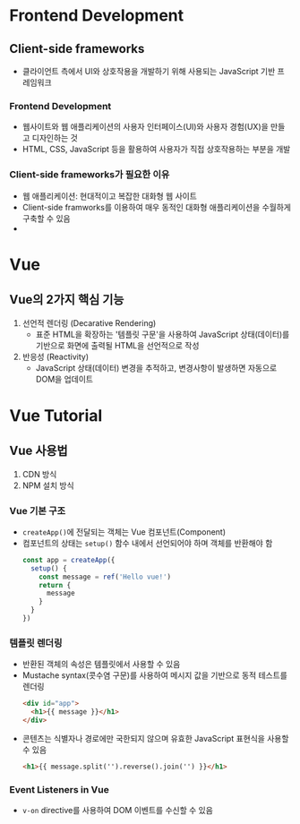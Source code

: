 # Frontend Development
## Client-side frameworks
- 클라이언트 측에서 UI와 상호작용을 개발하기 위해 사용되는 JavaScript 기반 프레임워크
### Frontend Development
- 웹사이트와 웹 애플리케이션의 사용자 인터페이스(UI)와 사용자 경험(UX)을 만들고 디자인하는 것
- HTML, CSS, JavaScript 등을 활용하여 사용자가 직접 상호작용하는 부분을 개발
### Client-side frameworks가 필요한 이유
- 웹 애플리케이션: 현대적이고 복잡한 대화형 웹 사이트
- Client-side framworks를 이용하여 매우 동적인 대화형 애플리케이션을 수월하게 구축할 수 있음
- 
# Vue
## Vue의 2가지 핵심 기능
1. 선언적 렌더링 (Decarative Rendering)
   - 표준 HTML을 확장하는 '템플릿 구문'을 사용하여 JavaScript 상태(데이터)를 기반으로 화면에 출력될 HTML을 선언적으로 작성
2. 반응성 (Reactivity)
   - JavaScript 상태(데이터) 변경을 추적하고, 변경사항이 발생하면 자동으로 DOM을 업데이트
# Vue Tutorial
## Vue 사용법
1. CDN 방식
2. NPM 설치 방식

### Vue 기본 구조
- `createApp()`에 전달되는 객체는 Vue 컴포넌트(Component)
- 컴포넌트의 상태는 `setup()` 함수 내에서 선언되어야 하며 객체를 반환해야 함
  ```js
  const app = createApp({
    setup() {
      const message = ref('Hello vue!')
      return {
        message
      }
    }
  })
  ```
### 템플릿 렌더링
- 반환된 객체의 속성은 템플릿에서 사용할 수 있음
- Mustache syntax(콧수염 구문)를 사용하여 메시지 값을 기반으로 동적 테스트를 렌더링
  ```html
  <div id="app">
    <h1>{{ message }}</h1>
  </div>
  ```
- 콘텐츠는 식별자나 경로에만 국한되지 않으며 유효한 JavaScript 표현식을 사용할 수 있음
  ```html
  <h1>{{ message.split('').reverse().join('') }}</h1>
  ```
### Event Listeners in Vue
- `v-on` directive를 사용하여 DOM 이벤트를 수신할 수 있음